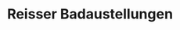 ---
title: "Reisser Badaustellungen"
url: /schwaebisch-hall/reisser-badaustellungen/
shop: Badezimmer
---